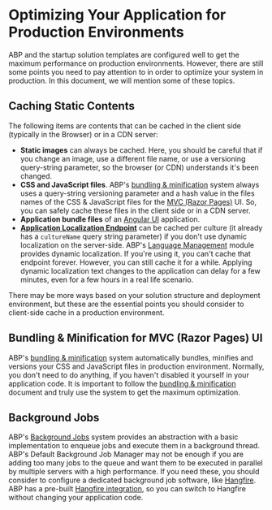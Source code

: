 # Optimizing Your Application for Production Environments

ABP and the startup solution templates are configured well to get the maximum performance on production environments. However, there are still some points you need to pay attention to in order to optimize your system in production. In this document, we will mention some of these topics.

## Caching Static Contents

The following items are contents that can be cached in the client side (typically in the Browser) or in a CDN server:

* **Static images** can always be cached. Here, you should be careful that if you change an image, use a different file name, or use a versioning query-string parameter, so the browser (or CDN) understands it's been changed.
* **CSS and JavaScript files**. ABP's [bundling & minification](../framework/ui/mvc-razor-pages/bundling-minification.md) system always uses a query-string versioning parameter and a hash value in the files names of the CSS & JavaScript files for the [MVC (Razor Pages)](../framework/ui/mvc-razor-pages/overall.md) UI. So, you can safely cache these files in the client side or in a CDN server.
* **Application bundle files** of an [Angular UI](../framework/ui/angular/quick-start.md) application.
* **[Application Localization Endpoint](../framework/api-development/standard-apis/localization.md)** can be cached per culture (it already has a `cultureName` query string parameter) if you don't use dynamic localization on the server-side. ABP's [Language Management](https://abp.io/modules/Volo.LanguageManagement) module provides dynamic localization. If you're using it, you can't cache that endpoint forever. However, you can still cache it for a while. Applying dynamic localization text changes to the application can delay for a few minutes, even for a few hours in a real life scenario.

There may be more ways based on your solution structure and deployment environment, but these are the essential points you should consider to client-side cache in a production environment.

## Bundling & Minification for MVC (Razor Pages) UI

ABP's [bundling & minification](../framework/ui/mvc-razor-pages/bundling-minification.md) system automatically bundles, minifies and versions your CSS and JavaScript files in production environment. Normally, you don't need to do anything, if you haven't disabled it yourself in your application code. It is important to follow the [bundling & minification](../framework/ui/mvc-razor-pages/bundling-minification.md) document and truly use the system to get the maximum optimization.

## Background Jobs

ABP's [Background Jobs](../framework/infrastructure/background-jobs) system provides an abstraction with a basic implementation to enqueue jobs and execute them in a background thread. ABP's Default Background Job Manager may not be enough if you are adding too many jobs to the queue and want them to be executed in parallel by multiple servers with a high performance. If you need these, you should consider to configure a dedicated background job software, like [Hangfire](https://www.hangfire.io/). ABP has a pre-built [Hangfire integration](../framework/infrastructure/background-jobs/hangfire.md), so you can switch to Hangfire without changing your application code.
